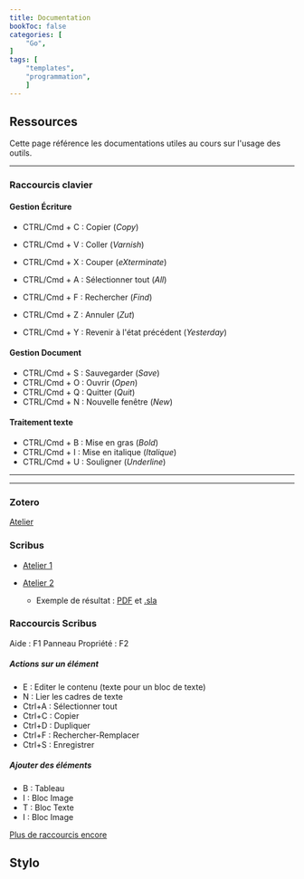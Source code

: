 ```yaml
--- 
title: Documentation
bookToc: false
categories: [
    "Go",
]
tags: [
    "templates",
    "programmation",
    ]
---
```


## Ressources

Cette page référence les documentations utiles au cours sur l'usage des outils. 

-------------------------

### Raccourcis clavier 

#### Gestion Écriture
- CTRL/Cmd + C : Copier (*Copy*)
- CTRL/Cmd + V : Coller (*Varnish*)
- CTRL/Cmd + X : Couper (*eXterminate*)

- CTRL/Cmd + A : Sélectionner tout (*All*)
- CTRL/Cmd + F : Rechercher (*Find*)

- CTRL/Cmd + Z : Annuler (*Zut*)
- CTRL/Cmd + Y : Revenir à l'état précédent (*Yesterday*)

#### Gestion Document
- CTRL/Cmd + S : Sauvegarder (*Save*)
- CTRL/Cmd + O : Ouvrir (*Open*)
- CTRL/Cmd + Q : Quitter (*Quit*)
- CTRL/Cmd + N : Nouvelle fenêtre (*New*)
#### Traitement texte 
- CTRL/Cmd + B : Mise en gras (*Bold*)
- CTRL/Cmd + I : Mise en italique (*Italique*)
- CTRL/Cmd + U : Souligner (*Underline*)

-------------------------
-------------------------

### Zotero

[Atelier](https://mmellet.github.io/ELD718/slides/Seance-2.html#/6)

### Scribus

- [Atelier 1](https://mmellet.github.io/ELD718/slides/Seance-2.html#/6)

- [Atelier 2](https://mmellet.github.io/ELD718/slides/Seance-3.html#/5)
    - Exemple de résultat : [PDF](https://mmellet.github.io/ELD718/doc/Atelier-Scribus.pdf) et [.sla](https://mmellet.github.io/ELD718/doc/Atelier-Scribus.sla)
### Raccourcis Scribus

Aide : F1
Panneau Propriété : F2

##### Actions sur un élément 
- E : Editer le contenu (texte pour un bloc de texte)
- N : Lier les cadres de texte
- Ctrl+A : Sélectionner tout
- Ctrl+C : Copier
- Ctrl+D : Dupliquer
- Ctrl+F : Rechercher-Remplacer
- Ctrl+S : Enregistrer

##### Ajouter des éléments 
- B : Tableau 
- I : Bloc Image 
- T : Bloc Texte 
- I : Bloc Image 

[Plus de raccourcis encore](https://wiki.scribus.net/canvas/Raccourcis_clavier,_par_touche)


## Stylo

<!--
### Commandes Terminal 

#### Navigation 

| Action  | Linux/MacOs  | Windows |
|---|---|---|
| où je suis  | `pwd` (*Print Working Directory*) | `cd` (*Current Directory*) |
| aller/ se deplacer  |  `cd chemin` (*Change Directory*) | `cd chemin` (*Change Directory*) |
| revenir en arrière  |  `cd ..`   | `cd ..` |
| lister les fichiers (avec meta information) |  `ls -l` ou `ll`  | `dir` |
| recherche dans les noms des fichiers |  `find ~ -name '*.md'` | `dir -s  *.md` |
| recherche dans les contenus des fichiers |  `grep site README.txt` | `findstr site .\README.md` (cherche le mot `site` dans le ficher `README.md` ) |

#### Gestion des fichiers

| Action  | Linux/MacOs  | Windows |
|---|---|---|
| déplacer un fichier (ex: deplacer fichier dans dossier parent) | `mv README.md ../`(*Move*) | `move README.md ../`  |
| supprimer un fichier | `rm README.md` (*Remove*) |`del README.md` (*Delete*)|
| afficher le contenu |`cat README.md` (*Concatenate*)| `gc README.md` (*Get-Content*) |
| créer un fichier vide | `touch README.md` ou `echo '' >> README.md` | `echo $null >> README.md` |
| créer un dossier | `mkdir newFolder` (*Make Dir*) | `mkdir newFolder` (*Make Dir*)  |
| supprimer un dossier vide | `rmdir newFolder` (*Remove dir*) | `rmdir newFolder` (*Remove dir*)  |
| copier un fichier | `cp README.md README2.md` (*Copy*) | `copy .\README.md .\README2.md`|
| copier un dossier | `cp -r content content2` (*Copy recursively*) | `Copy-Item -Path content -Destination content2 -Recurse`|

#### Astuces 

- tabulation : autocomplétion
- flèche du haut : historique des commandes
- CTRL + R : rechercher dans l’historique

- `clear` pour effacer les commandes affichées

- `&&` pour enchaîner les commandes
  - ex: ` echo "Hello!" && echo "World!"`
- `wc nom.extension` pour compter les noms (*WordCounter*)

--------------------
------------------

<!--
## Commandes Bash


- pour générer du texte : 

        echo "texte" ;

-----

- pour afficher le contenu d'une valeur : 

        texte='je suis une chose';
        echo ${texte}
        
PS : *Attention à ne pas insérer d'espace avant ou après le "=" de la valeur.*

----

- pour afficher le contenu d'une valeur dans du texte : 

        texte='je suis une chose';
        echo "je déclare que : ${texte}"
    

- pour générer du texte interactif : 

        read p 'Entrez votre nom : ' nom
        echo "Bonjour $nom !"
        
        
-----

- pour introduire une commande : 

        horaire=`date`
        echo "Aujourd'hui EST $horaire"

PS : *Ici la valeur "horaire" est une commande qui affiche le date*.

- autre exemple : 

        prison=`pwd`
        echo "Vous êtes coincé dans le dossier $prison"

PS: *pwd permet de savoir où je me trouve dans ma machine*.

----

- pour insérer des latences : 

        sleep *temps* ;

*soit pour une pause de 0,3 secondes, je note :* 
    
        sleep 0.3 ; 

----

- pour demander mon identité : 

        whoami; 

*étant donné que vous êtes sur une interface en ligne, il ne vous donnera aucune identité*

----

- pour ajouter une identité : 

        useradd
        
    ou la supprimer : 
    
        userrm

*de même ces commandes vont vous être refusées*

-----

- pour générer du texte inarrêtable : 

        yes "texte";

----

- pour effacer les écritures précédentes : 

        clear

----

- composer un programme d'écriture : 

        T[0]='texte1'
        T[1]='texte2'

        echo ${T[0]} ${T[1]}
    ou 

        T[0]='texte1'
        T[1]='texte2'

        echo ${T[*]}
        

----

- insérer des coupes : 

       T[0]='texte non coupé'

        echo ${T[0]}| cut -c1-5,9-15

--- 

- renverser l'écriture : 

        echo "Hello World" | rev


----


- script pour créer de l'interaction avec mon lecteur : 
    
        echo "Etes vous humain ou machine ?"
            select i in humain machine; do
                if [ "$i" = "humain" ]; then
                    echo "Bonjour";
                    sleep 0.9;
                    echo "soyons amis";
                    break
                elif [ "$i" = "machine" ]; then
                    echo "Bonjour camarade"
                    sleep 0.9;
                    echo "veux-tu m'aider à détruire les humains?"
                    break
                else
                    echo "je ne peux vous identifier"
                fi
        done

-----

- script enchâssé : 

                echo "Etes vous humain ou machine ?"
            select i in humain machine; do
                if [ "$i" = "humain" ]; then
                    echo "l'êtes vous vraiment ?";
                        select i in oui non; do
                            if [ "$i" = "oui" ]; then
                                echo "si vous êtiez humain vous douteriez... doutez-vous?";
                                    select i in oui non; do
                                        if [ "$i" = "oui" ]; then
                                            sleep 0.9;
                                            echo "alors bienvenu humain qui doute";
                                            break
                                        elif [ "$i" = "non" ]; then
                                            echo "Vous n'êtes pas honņête"
                                             sleep 0.9;
                                            echo "je vous exclu de cet espace"
                                            sleep 0.9;
                                            break
                                        else
                                        echo "la question était pourtant sans équivoque"
                                        fi
                                    done
                            elif [ "$i" = "non" ]; then
                                echo "je le savais"
                                sleep 0.9;
                                echo "bonjour machine qui veut être humain"
                                break
                            else
                                echo "vous ne coorpérez pas"
                            fi
                        done
                elif [ "$i" = "machine" ]; then
                    echo "Bonjour camarade"
                    sleep 0.9;
                    echo "veux-tu m'aider à détruire les humains?"
                    break
                else
                    echo "je ne peux vous identifier"
                fi
            done


----

- texte inarrêtable horizontal : 

        while true; 
       do printf "texte" $((RANDOM%1));
             for ((i=-0; i<$((RANDOM%128)); i++))
                   do printf " ";
                   done;
        sleep 0.2;

       done;

-------------
----------

### Zotero 

<iframe src="https://mmellet.github.io/FRA3826_2023/slides/Zotero.html" title="description" height="500" width="800" ></iframe>

<div style="text-align:center">
<a href="https://mmellet.github.io/FRA3826_2023/slides/Zotero.html" target="_blank">ouvrir dans mon navigateur</a>
</div>

-------------------------
-------------------------

<!--
## HedgeDoc 

[HedgeDoc](https://docs.hedgedoc.org/) est un espace pour l'écriture collaborative et synchrone. 

 
Cet espace se structure selon 2 espaces :

![](/images/hedge.png)

### ![](/images/writing.png) Espace d'édition 

![](/images/exwriting.png)

C'est dans cet espace que vous pourrez éditer. 

L'édition d'une note peut être effectuée via l'éditeur visuel :

![](/images/editor.png)

ou directement en Markdown dans le texte.


### ![](/images/visual.png) Espace de visualisation 

![](/images/exvisual.png)

Cet espace n'est pas éditable mais permet un rendu type web. 

### ![](/images/double.png) Double configuration

![](/images/exemple.png)

Afin de suivre en simultané le rendu de votre édition vous pouvez choisir la double configuration. 


### [Index des notes collaboratives](https://demo.hedgedoc.org/sl_ISH8hSDSCQ9TUQEDzQg?both)

L'index pour les prises de notes collaboratives se trouve [ici](https://demo.hedgedoc.org/sl_ISH8hSDSCQ9TUQEDzQg#).

-------------------------
-------------------------


### Markdown

Markdown est un langage sémantique. 

Voici les fondamentaux : 

#### Niveaux de titre 

Les niveaux de titre se notent avec l'utilisation du dièse : 

```

## Titre de niveau 2 

### Titre de niveau 3 

```

#### Italique et gras

```
- *italique*
- **gras** 
- ***gras italique***

```

#### Notes 

```
Voici mon texte^[une note de bas de page inline.]

Voici mon texte[^1] 

[^1]:Une note de bas de page avec appel et renvoi

```

#### Liens

```
[un lien vers une page Wikipédia](https://fr.wikipedia.org/wiki/Hyperlien)

```
 
#### Image

```
![Légende](https://tonpetitlook.com/wp-content/uploads/2017/05/nouveau-chaton-nouveau-defi-430442.png)
```

#### Tutoriel

<a href="https://www.arthurperret.fr/tutomd/" target="blank">Traduction en ligne par Arthur Perret</a>
					

-------------------------
-------------------------


### HedgeDoc 

[HedgeDoc](https://docs.hedgedoc.org/) est un espace pour l'écriture collaborative et synchrone. 

 
Cet espace se structure selon 2 espaces :

![](https://mmellet.github.io/FRA3826_2023/images/hedge.png)

#### ![](https://mmellet.github.io/FRA3826_2023/images/writing.png) Espace d'édition 

![](https://mmellet.github.io/FRA3826_2023/images/edition.png)

C'est dans cet espace que vous pourrez éditer. 

L'édition d'une note peut être effectuée via l'éditeur visuel :

![](https://mmellet.github.io/FRA3826_2023/images/editor.png)

ou directement en Markdown dans le texte.


#### ![](https://mmellet.github.io/FRA3826_2023/images/visual.png) Espace de visualisation 

![](https://mmellet.github.io/FRA3826_2023/images/visualisation.png)

Cet espace n'est pas éditable mais permet un rendu type web. 

#### ![](https://mmellet.github.io/FRA3826_2023/images/double.png) Double configuration

![](https://mmellet.github.io/FRA3826_2023/images/dual.png)

Afin de suivre en simultané le rendu de votre édition vous pouvez choisir la double configuration. 


-------------------------
-------------------------

### Stylo 

- [Documentation officielle](http://stylo-doc.ecrituresnumeriques.ca/fr_FR/#!index.md)

<iframe src="https://ia803205.us.archive.org/13/items/stylo-doc-fr/StyloDocFR.mp4" target="blank">Vidéo de démonstration</iframe>
-------------------------

-------------------------

### Hypothesis 

- [Astuces pour des annotations réussies](https://web.hypothes.is/annotation-tips-for-students/)

------------------
---------------------
